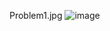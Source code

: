 Problem1.jpg
![image](https://user-images.githubusercontent.com/99632495/154341727-e92cd1e4-75a6-4ddf-a5ef-f2d9e9ef4dbd.png)
